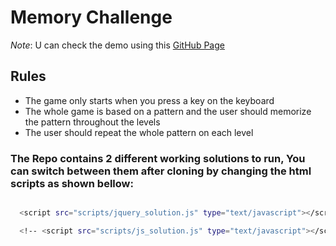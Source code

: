 <!--
title: 'Memory Challenge'
-->

# Memory Challenge


_Note_: U can check the demo using this <a href="https://hassan-zbib.github.io/JsJqChallenge/" target="_blank"> GitHub Page</a>



## Rules

- The game only starts when you press a key on the keyboard
- The whole game is based on a pattern and the user should memorize the pattern throughout the levels
- The user should repeat the whole pattern on each level

### The Repo contains 2 different working solutions to run, You can switch between them after cloning by changing the html scripts as shown bellow: 

``` bash

  <script src="scripts/jquery_solution.js" type="text/javascript"></script>

  <!-- <script src="scripts/js_solution.js" type="text/javascript"></script> -->

```
